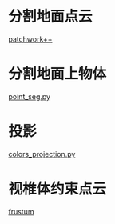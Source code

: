# 分割地面点云
[patchwork++](https://github.com/url-kaist/patchwork-plusplus)
# 分割地面上物体
[point_seg.py](point/point_seg.py)
# 投影
[colors_projection.py](point/colors_projection.py)
# 视椎体约束点云
[frustum](frustum/main.py)
